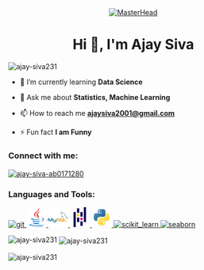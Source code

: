 <div align="center">
    <a href="https://rishavchanda.io">
        <img src="https://cdn.dribbble.com/users/143861/screenshots/2951104/immuta_philanthropy_dribbble.gif" alt="MasterHead" style="height: 300px;width: 600px;">
    </a>
</div>
<h1 align="center">Hi 👋, I'm Ajay Siva</h1>
<p align="left"> <img src="https://komarev.com/ghpvc/?username=ajay-siva231&label=Profile%20views&color=0e75b6&style=flat" alt="ajay-siva231" /> </p>

- 🌱 I’m currently learning **Data Science**

- 💬 Ask me about **Statistics, Machine Learning**

- 📫 How to reach me **ajaysiva2001@gmail.com**

- ⚡ Fun fact **I am Funny**

<h3 align="left">Connect with me:</h3>
<p align="left">
<a href="https://linkedin.com/in/ajay-siva-ab0171280" target="blank"><img align="center" src="https://raw.githubusercontent.com/rahuldkjain/github-profile-readme-generator/master/src/images/icons/Social/linked-in-alt.svg" alt="ajay-siva-ab0171280" height="30" width="40" /></a>
</p>

<h3 align="left">Languages and Tools:</h3>
<p align="left"> <a href="https://git-scm.com/" target="_blank" rel="noreferrer"> <img src="https://www.vectorlogo.zone/logos/git-scm/git-scm-icon.svg" alt="git" width="40" height="40"/> </a> <a href="https://www.java.com" target="_blank" rel="noreferrer"> <img src="https://raw.githubusercontent.com/devicons/devicon/master/icons/java/java-original.svg" alt="java" width="40" height="40"/> </a> <a href="https://www.mysql.com/" target="_blank" rel="noreferrer"> <img src="https://raw.githubusercontent.com/devicons/devicon/master/icons/mysql/mysql-original-wordmark.svg" alt="mysql" width="40" height="40"/> </a> <a href="https://pandas.pydata.org/" target="_blank" rel="noreferrer"> <img src="https://raw.githubusercontent.com/devicons/devicon/2ae2a900d2f041da66e950e4d48052658d850630/icons/pandas/pandas-original.svg" alt="pandas" width="40" height="40"/> </a> <a href="https://www.python.org" target="_blank" rel="noreferrer"> <img src="https://raw.githubusercontent.com/devicons/devicon/master/icons/python/python-original.svg" alt="python" width="40" height="40"/> </a> <a href="https://scikit-learn.org/" target="_blank" rel="noreferrer"> <img src="https://upload.wikimedia.org/wikipedia/commons/0/05/Scikit_learn_logo_small.svg" alt="scikit_learn" width="40" height="40"/> </a> <a href="https://seaborn.pydata.org/" target="_blank" rel="noreferrer"> <img src="https://seaborn.pydata.org/_images/logo-mark-lightbg.svg" alt="seaborn" width="40" height="40"/> </a> </p>

<p><img align="left" src="https://github-readme-stats.vercel.app/api/top-langs?username=ajay-siva231&show_icons=true&locale=en&layout=compact" alt="ajay-siva231" /></p>

<p>&nbsp;<img align="center" src="https://github-readme-stats.vercel.app/api?username=ajay-siva231&show_icons=true&locale=en" alt="ajay-siva231" /></p>

<p><img align="center" src="https://github-readme-streak-stats.herokuapp.com/?user=ajay-siva231&" alt="ajay-siva231" /></p>

